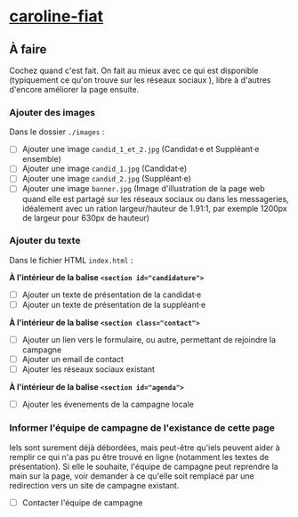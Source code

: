 # [caroline-fiat](https://nouveau-front-populaire-legislatives-2024.fr/caroline-fiat)

## À faire

Cochez quand c'est fait. On fait au mieux avec ce qui est disponible (typiquement ce qu'on trouve sur les réseaux sociaux ), libre à d'autres d'encore améliorer la page ensuite.

### Ajouter des images
Dans le dossier `./images` :
- [ ] Ajouter une image `candid_1_et_2.jpg` (Candidat·e et Suppléant·e ensemble)
- [ ] Ajouter une image `candid_1.jpg` (Candidat·e)
- [ ] Ajouter une image `candid_2.jpg` (Suppléant·e)
- [ ] Ajouter une image `banner.jpg` (Image d'illustration de la page web quand elle est partagé sur les réseaux sociaux ou dans les messageries, idéalement avec un ration largeur/hauteur de 1.91:1, par exemple 1200px de largeur pour 630px de hauteur)

### Ajouter du texte
Dans le fichier HTML `index.html` :

**À l'intérieur de la balise `<section id="candidature">`**
- [ ] Ajouter un texte de présentation de la candidat·e
- [ ] Ajouter un texte de présentation de la suppléant·e

**À l'intérieur de la balise `<section class="contact">`**
- [ ] Ajouter un lien vers le formulaire, ou autre, permettant de rejoindre la campagne
- [ ] Ajouter un email de contact
- [ ] Ajouter les réseaux sociaux existant

**À l'intérieur de la balise `<section id="agenda">`**
- [ ] Ajouter les évenements de la campagne locale

### Informer l'équipe de campagne de l'existance de cette page
Iels sont surement déjà débordées, mais peut-être qu'iels peuvent aider à remplir ce qui n'a pas pu être trouvé en ligne (notamment les textes de présentation). Si elle le souhaite, l'équipe de campagne peut reprendre la main sur la page, voir demander à ce qu'elle soit remplacé par une redirection vers un site de campagne existant.

- [ ] Contacter l'équipe de campagne
